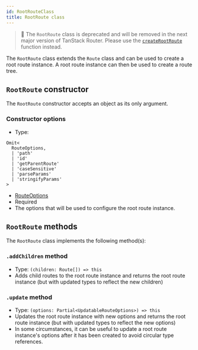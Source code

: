 ```yaml
---
id: RootRouteClass
title: RootRoute class
---
```


> 🚧 The `RootRoute` class is deprecated and will be removed in the next major version of TanStack Router. Please use the [`createRootRoute`](../createRootRouteFunction) function instead.

The `RootRoute` class extends the `Route` class and can be used to create a root route instance. A root route instance can then be used to create a route tree.

## `RootRoute` constructor

The `RootRoute` constructor accepts an object as its only argument.

### Constructor options

- Type:

```tsx
Omit<
  RouteOptions,
  | 'path'
  | 'id'
  | 'getParentRoute'
  | 'caseSensitive'
  | 'parseParams'
  | 'stringifyParams'
>
```

- [RouteOptions](../RouteOptionsType)
- Required
- The options that will be used to configure the root route instance.

## `RootRoute` methods

The `RootRoute` class implements the following method(s):

### `.addChildren` method

- Type: `(children: Route[]) => this`
- Adds child routes to the root route instance and returns the root route instance (but with updated types to reflect the new children)

### `.update` method

- Type: `(options: Partial<UpdatableRouteOptions>) => this`
- Updates the root route instance with new options and returns the root route instance (but with updated types to reflect the new options)
- In some circumstances, it can be useful to update a root route instance's options after it has been created to avoid circular type references.

